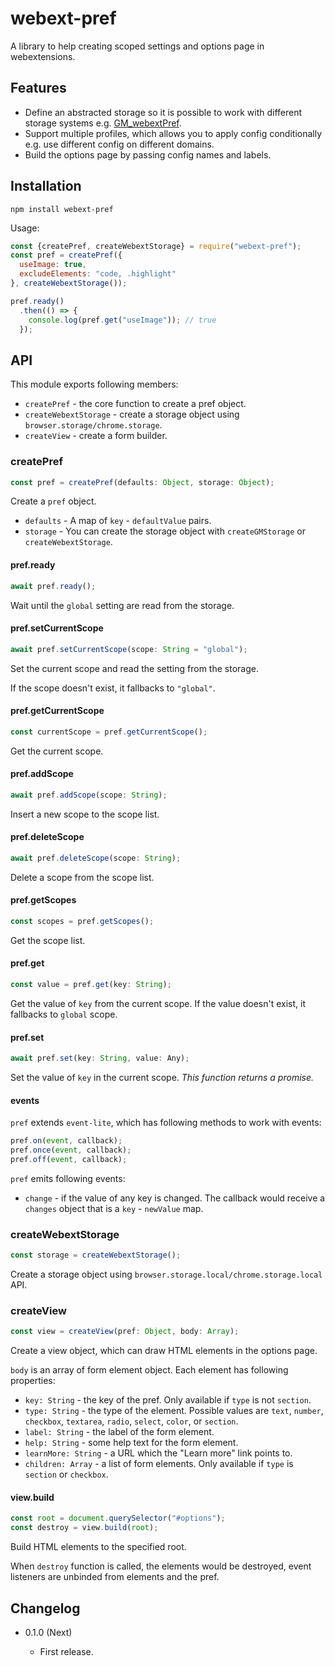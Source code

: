 webext-pref
===========

A library to help creating scoped settings and options page in webextensions.

Features
--------

* Define an abstracted storage so it is possible to work with different storage systems e.g. [GM_webextPref](https://github.com/eight04/gm-webext-pref).
* Support multiple profiles, which allows you to apply config conditionally e.g. use different config on different domains.
* Build the options page by passing config names and labels.

Installation
------------

```
npm install webext-pref
```

Usage:

```js
const {createPref, createWebextStorage} = require("webext-pref");
const pref = createPref({
  useImage: true,
  excludeElements: "code, .highlight"
}, createWebextStorage());

pref.ready()
  .then(() => {
    console.log(pref.get("useImage")); // true
  });
```

API
----

This module exports following members:

* `createPref` - the core function to create a pref object.
* `createWebextStorage` - create a storage object using `browser.storage/chrome.storage`.
* `createView` - create a form builder.

### createPref

```js
const pref = createPref(defaults: Object, storage: Object);
```

Create a `pref` object.

* `defaults` - A map of `key` - `defaultValue` pairs.
* `storage` - You can create the storage object with `createGMStorage` or `createWebextStorage`.

#### pref.ready

```js
await pref.ready();
```

Wait until the `global` setting are read from the storage.

#### pref.setCurrentScope

```js
await pref.setCurrentScope(scope: String = "global");
```

Set the current scope and read the setting from the storage.

If the scope doesn't exist, it fallbacks to `"global"`.

#### pref.getCurrentScope

```js
const currentScope = pref.getCurrentScope();
```

Get the current scope.

#### pref.addScope

```js
await pref.addScope(scope: String);
```

Insert a new scope to the scope list.

#### pref.deleteScope

```js
await pref.deleteScope(scope: String);
```

Delete a scope from the scope list.

#### pref.getScopes

```js
const scopes = pref.getScopes();
```

Get the scope list.

#### pref.get

```js
const value = pref.get(key: String);
```

Get the value of `key` from the current scope. If the value doesn't exist, it fallbacks to `global` scope.

#### pref.set

```js
await pref.set(key: String, value: Any);
```

Set the value of `key` in the current scope. *This function returns a promise.*

#### events

`pref` extends `event-lite`, which has following methods to work with events:

```js
pref.on(event, callback);
pref.once(event, callback);
pref.off(event, callback);
```

`pref` emits following events:

* `change` - if the value of any key is changed. The callback would receive a `changes` object that is a `key` - `newValue` map.


### createWebextStorage

```js
const storage = createWebextStorage();
```

Create a storage object using `browser.storage.local/chrome.storage.local` API.

### createView

```js
const view = createView(pref: Object, body: Array);
```

Create a view object, which can draw HTML elements in the options page.

`body` is an array of form element object. Each element has following properties:

* `key: String` - the key of the pref. Only available if `type` is not `section`.
* `type: String` - the type of the element. Possible values are `text`, `number`, `checkbox`, `textarea`, `radio`, `select`, `color`, or `section`.
* `label: String` - the label of the form element.
* `help: String` - some help text for the form element.
* `learnMore: String` - a URL which the "Learn more" link points to.
* `children: Array` - a list of form elements. Only available if `type` is `section` or `checkbox`.

#### view.build

```js
const root = document.querySelector("#options");
const destroy = view.build(root);
```

Build HTML elements to the specified root.

When `destroy` function is called, the elements would be destroyed, event listeners are unbinded from elements and the pref.

Changelog
---------

* 0.1.0 (Next)

  - First release.
